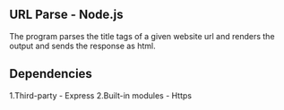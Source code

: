 ## URL Parse - Node.js

The program parses the title tags of a given website url and renders the output and sends the response as html.

## Dependencies

1.Third-party - Express
2.Built-in modules - Https